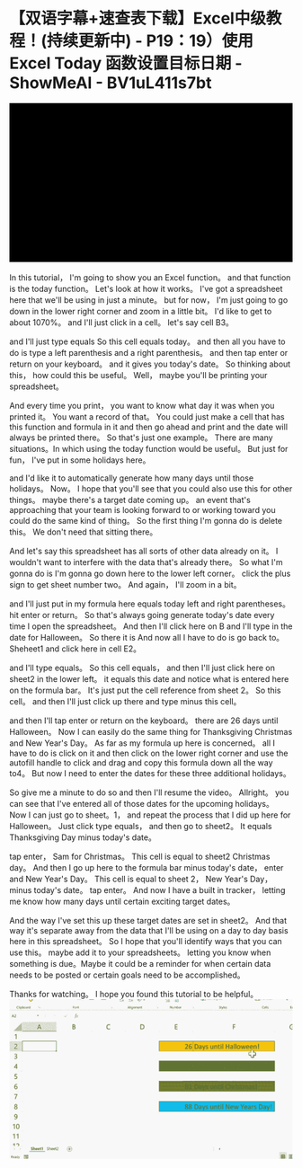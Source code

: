 # 【双语字幕+速查表下载】Excel中级教程！(持续更新中) - P19：19）使用 Excel Today 函数设置目标日期 - ShowMeAI - BV1uL411s7bt

![](img/e92d5aca9a44d6cfbabd7746a6ec019f_0.png)

In this tutorial， I'm going to show you an Excel function。 and that function is the today function。 Let's look at how it works。 I've got a spreadsheet here that we'll be using in just a minute。 but for now， I'm just going to go down in the lower right corner and zoom in a little bit。 I'd like to get to about 1070%。 and I'll just click in a cell。 let's say cell B3。

 and I'll just type equals So this cell equals today。 and then all you have to do is type a left parenthesis and a right parenthesis。 and then tap enter or return on your keyboard。 and it gives you today's date。 So thinking about this， how could this be useful。 Well， maybe you'll be printing your spreadsheet。

 And every time you print， you want to know what day it was when you printed it。 You want a record of that。 You could just make a cell that has this function and formula in it and then go ahead and print and the date will always be printed there。 So that's just one example。 There are many situations。In which using the today function would be useful。 But just for fun， I've put in some holidays here。

 and I'd like it to automatically generate how many days until those holidays。 Now。 I hope that you'll see that you could also use this for other things。 maybe there's a target date coming up。 an event that's approaching that your team is looking forward to or working toward you could do the same kind of thing。 So the first thing I'm gonna do is delete this。 We don't need that sitting there。

 And let's say this spreadsheet has all sorts of other data already on it。 I wouldn't want to interfere with the data that's already there。 So what I'm gonna do is I'm gonna go down here to the lower left corner。 click the plus sign to get sheet number two。 And again， I'll zoom in a bit。

 and I'll just put in my formula here equals today left and right parentheses。 hit enter or return。 So that's always going generate today's date every time I open the spreadsheet。 And then I'll click here on B and I'll type in the date for Halloween。 So there it is And now all I have to do is go back to。Sheheet1 and click here in cell E2。

 and I'll type equals。 So this cell equals， and then I'll just click here on sheet2 in the lower left。 it equals this date and notice what is entered here on the formula bar。 It's just put the cell reference from sheet 2。 So this cell。 and then I'll just click up there and type minus this cell。

 and then I'll tap enter or return on the keyboard。 there are 26 days until Halloween。 Now I can easily do the same thing for Thanksgiving Christmas and New Year's Day。 As far as my formula up here is concerned。 all I have to do is click on it and then click on the lower right corner and use the autofill handle to click and drag and copy this formula down all the way to4。 But now I need to enter the dates for these three additional holidays。

 So give me a minute to do so and then I'll resume the video。 Allright。 you can see that I've entered all of those dates for the upcoming holidays。 Now I can just go to sheet。1， and repeat the process that I did up here for Halloween。 Just click type equals， and then go to sheet2。 It equals Thanksgiving Day minus today's date。

 tap enter， Sam for Christmas。 This cell is equal to sheet2 Christmas day。 And then I go up here to the formula bar minus today's date， enter and New Year's Day。 This cell is equal to sheet 2， New Year's Day， minus today's date。 tap enter。 And now I have a built in tracker， letting me know how many days until certain exciting target dates。

 And the way I've set this up these target dates are set in sheet2。 And that way it's separate away from the data that I'll be using on a day to day basis here in this spreadsheet。 So I hope that you'll identify ways that you can use this。 maybe add it to your spreadsheets。 letting you know when something is due。Maybe it could be a reminder for when certain data needs to be posted or certain goals need to be accomplished。

 Thanks for watching。 I hope you found this tutorial to be helpful。![](img/e92d5aca9a44d6cfbabd7746a6ec019f_2.png)
